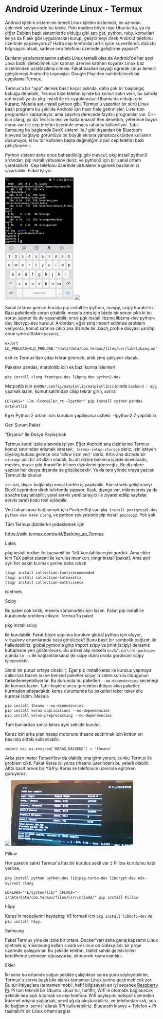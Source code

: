# Android Uzerinde Linux - Termux

Android işletim sisteminin temeli Linux işletim sistemidir, en azından
çekirdek seviyesinde bu böyle. Peki madem böyle niye Ubuntu'da, ya da
diğer Debian bazlı sistemlerde olduğu gibi apt-get, python, ruby,
komutlari ile ya da Flask gibi uygulamalari kurup, geliştirmeyi direk
Android telefonu üzerinde yapamıyoruz? Hatta cep telefonları artık
iyice kuvvetlendi, dizüstü bilgisayarı atsak, sadece cep telefonu
üzerinde geliştirme yapsak?

Bunların yapılamamasının sebebi Linux temelli olsa da Android'de her
şeyi Java bazlı işletebilmek için katman üzerine katman koyarak Linux
baz sisteminden uzaklaşılmış olması. Fakat bazıları bayağı uğrarak
Linux temelli geliştirmeyi Android'e taşımışlar. Google Play'den
indirilebilecek bir uygulama Termux.

Termux'a bir "app" demek basit kaçar aslında, daha çok bir başlangıç
kabuğu denebilir, Termux bize telefon içinde bir komut satırı verir,
bu satırda apt install ya da pkg install ile ek uygulamaları Ubuntu'da
olduğu gibi kurarız. Mesela apt-install python gibi. Termux'u yazanlar
bir sürü Linux bazlı programı bu şekilde Android için hazır hale
getirmişler. Liste tüm programları kapsamıyor, ama şaşırtıcı derecede
faydalı programlar var. C++ icin clang, ya da Tex icin texlive hatta
emacs! Ben denedim, yeterince buyuk ekran var ise cep telefon üzerinde
emacs rahatca kullaniliyor. Tabii Samsung bu baglamda DevX sistemi ile
/ gibi dışarıdan bir Bluetooth klavyesi bağlayıp görüntüyü bir büyük
ekrana yansıtacak türden kullanım dusunuyor, ki bu tür kullanım başta
değindiğimiz pür cep telefon bazlı geliştirmedir.

Python sistemi daha once bahsedildigi gibi mevcut, pkg install python3
ardından, pip install virtualenv deriz, ve python3 için bir sanal
ortam yaratabiliriz. Cep telefonu üzerinde virtualenv'e girmek
bazılarımızı şaşırtabilir. Fakat işliyor.

![](Screenshot_20180924-212304_Termux.jpg)
![](https://1.bp.blogspot.com/-1NCOxOn9Sc8/W6k6K1zRZII/AAAAAAAABtU/7UeTrHxFTlArLVr7I_MTOgKDrTglwHcHgCLcBGAs/s400/Screenshot_20180924-212304_Termux.jpg)

Sanal ortama girince burada pip install ile ipython, numpy, scipy
kurabiliriz. Bazı paketlerde sorun çıkabilir, mesela zmq için bizde
bir sorun çıktı ki bu sorun jupyter ile de yasanabilir, once pgk
install libzmq libzmq-dev python-dev libcrypt-dev kurulur. Ardından,
eğer zmq import edilmesi problem veriyorsa, komut satırına çıkıp ana
dizinde bir .bash_profile dosyası yaratıp onun içine alttakini
yazarız,

`export LD_PRELOAD=$LD_PRELOAD:"/data/data/com.termux/files/usr/lib/libzmq.so"`

exit ile Termux'dan çıkıp tekrar girersek, artık zmq çalışıyor olacak.

Paketler pandas, matplotlib icin ek bazi kurma islemleri

`pkg install clang freetype-dev libpng-dev python2-dev`

Matpotlib icin `$HOME/.config/matplotlib/matplotlibrc` icinde `backend :
agg` yazmak lazim, komut satirindan cikip tekrar girin, sonra

`LDFLAGS=" -lm -lcompiler_rt -lpython" pip install cython pandas matplotlib`

Eger Python 2 ortami icin kurulum yapiliyorsa ustteki  -lpython2.7 yapilabilir.

Geri Surum Paket

"Dışarısı" ile Dosya Paylaşmak

Termux kendi izole alanında işliyor. Eğer Android ana dizinlerine
Termux komut satırından erişmek istersek,  `termux-setup-storage`
deriz, izin isteyen diyalog kutusu gelince ona 'allow (izin ver)'
deriz. Artık ana dizinde bir `storage` adlı bir alt dizin olacak, bu
alt dizine bakınca içinde downloads, movies, music gibi Anroid'in
bilinen dizinlerini göreceğiz. Bu dizinlere yazılan her dosya dışarıda
da gözükecektir. Ya da ters yönde oraya yazılan Termux'da okunur.

`ssh` var, dışarı bağlanılıp envai türden iş yapılabilir. Kimisi web
geliştirmeyi DevX üzerinden direk telefonda yapıyor, flask, django
var, mikroservis ya da apache başlatılabilir, yerel servis yerel
tarayıcı ile ziyaret edilip sayfalar, servis tarafı kodu test
edilebilir.

Veri tabanlarına bağlanmak için PostgreSql var. `pkg install
postgresql-dev python-dev make clang`, ve python seviyesinde pip
install `psycopg2`. Yok yok.

Tüm Termux dizinlerini yedeklemek için

https://wiki.termux.com/wiki/Backing_up_Termux

Latex

pkg install texlive ile kapsamli bir TeX kurulabilecegini gorduk. Ama
ekler icin TeX paket sistemi ile kurulus mumkun, tlmgr install
[paket]. Ama ayri ayri her paket kurmak yerine daha rahati

```
tlmgr install collection-fontsrecommended
tlmgr install collection-latexextra
tlmgr install collection-mathscience
```

isletmek.

Scipy

Bu paket cok kritik, mesela statsmodels icin lazim. Fakat pip install
ile kurulumda problem cikiyor. Termux'ta paket

pkg install scipy

ile kurulabilir. Fakat böyle yapınca kurulum global python için
oluyor, virtualenv ortamlarında nasıl görülecek? Bunu basit bir
sembolik bağlantı ile halledebiliriz, global python'a girip import
scipy ve print (scipy) derseniz kütüphane yeri gösterilecek. Bu adresi
alıp mesela `env3/lib/site-packages` altında `ln -s` ile bağlantılarsanız
(ki scipy dizini orada görülsün) scipy işleyecektir.

Simdi bir puruz ortaya cikabilir; Eger pip install keras ile kurulus
yapmaya calisirsak bazen bu ve benzeri paketler scipy'in zaten kurulu
oldugunun farkedemeyebiliyorlar. Bu durumda bu
paketleri `--no-dependencies` secenegi ile kurmak lazim. Tabii boyle
olunca gercekten ihtiyac olan paketleri kurmadan atlayacaktir, keras
durumunda bu paketleri teker teker elle kurmak lazim. Mesela

```
pip install theano --no-dependencies
pip install keras-applications --no-dependencies
pip install keras-preprocessing --no-dependencies
```

Tum bunlardan sonra keras ayni sekilde kurulur.

Keras icin arka plan hesap motorunu theano sectirmek icin kodun en
basinda alttaki kullanilabilir.

```
import os; os.environ['KERAS_BACKEND'] = 'theano'
```

Arka plan motor Tensorflow da olabilir, ona girmiyorum, cunku Termux
ile problem cikti. Fakat Keras isliyorsa (theano uzerinden) bu yeterli
olabilir. Altta basit ornek bir YSA'yi Keras ile telefonum uzerinde
egitirken goruyoruz.

![](https://4.bp.blogspot.com/-iglpG8Gy7Og/W8tA4O_uJ8I/AAAAAAAABuQ/ETLPpmmJ1sAeMX_aD_YsrWm4-isuQm3owCLcBGAs/s400/Dp5x_-wX0AIX6RR.jpg)
![](Dp5x_-wX0AIX6RR.jpg)

Pillow

Her paketin sanki Termux'a has bir kurulus sekli var :) Pillow
kurulumu hata verirse,

`pkg install python python-dev libjpeg-turbo-dev libcrypt-dev ndk-sysroot clang`

```
LDFLAGS="-L/system/lib/" CFLAGS="-I/data/data/com.termux/files/usr/include/" pip install Pillow
```

h5py

Keras'in modellerini kaydettigi h5 formati icin `pkg
install libhdf5-dev` ve `pip install h5py`.

Samsung

Fakat Termux yine de izole bir ortam. Docker'vari daha geniş kapsamlı
Linux işletmek için Samsung kolları sıvadı ve Linux on Galaxy adlı bir
proje üzerinde çalışıyorlar. Bu şekilde telefon, tablet sahibi
geliştiricileri kendilerine çekmeye uğraşıyorlar, ekonomik kısmı
mantıklı.

Ekler

İki sene bu ortamda yoğun şekilde çalıştıktan sonra şunu
söyleyebilirim, Termux'u servis bazlı bile olarak tamamen Linux yerine
geçirmek çok zor. Bu tür ihtiyaçlara (tamamen mobil, hafif bilgisayar)
en iyi seçenek [Raspberry Pi](../../2020/07/raspberrypi.md). Pi tam
tekmilli bir Ubuntu Linux'tur, hafiftir, Wifi'ni otomatik bağlanacak
şekilde hep açık tutarsak ve cep telefonu Wifi paylaşımı hotspot
üzerinden İnternet erişimi sağlarsak, yerel ağ da oluşturabiliriz, ve
telefondan ssh, scp ile bağlanıp 'servis' olarak RPi kullanabiliriz.
Bluetooth klavye + Telefon + Pi tasinabilir bir Linux ortami saglar. 


